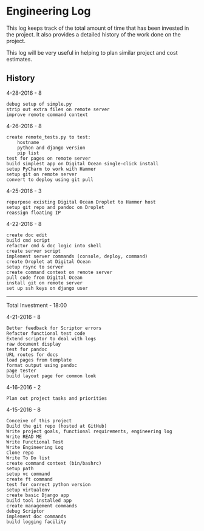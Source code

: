 # Engineering Log

This log keeps track of the total amount of time that has been invested in the
project.   It also provides a detailed history of the work done on the project.

This log will be very useful in helping to plan similar project and cost
estimates.


## History

4-28-2016 - 8

    debug setup of simple.py
    strip out extra files on remote server
    improve remote command context


4-26-2016 - 8

    create remote_tests.py to test:
        hostname
        python and django version
        pip list
    test for pages on remote server
    build simplest app on Digital Ocean single-click install
    setup PyCharm to work with Hammer
    setup git on remote server
    convert to deploy using git pull
    

4-25-2016 - 3

    repurpose existing Digital Ocean Droplet to Hammer host
    setup git repo and pandoc on Droplet
    reassign floating IP

4-22-2016 - 8

    create doc edit
    build cmd script
    refactor cmd & doc logic into shell
    create server script
    implement server commands (console, deploy, command)
    create Droplet at Digital Ocean
    setup rsync to server
    create command context on remote server
    pull code from Digital Ocean
    install git on remote server
    set up ssh keys on django user

---

Total Investment - 18:00

4-21-2016 - 8

    Better feedback for Scriptor errors
    Refactor functional test code
    Extend scriptor to deal with logs
    raw document display
    test for pandoc
    URL routes for docs
    load pages from template
    format output using pandoc
    page tester
    build layout page for common look

4-16-2016 - 2

    Plan out project tasks and priorities

4-15-2016 - 8

    Conceive of this project
    Build the git repo (hosted at GitHub)
    Write project goals, functional requirements, engineering log
    Write READ ME
    Write Functional Test
    Write Engineering Log
    Clone repo
    Write To Do list
    create command context (bin/bashrc)
    setup path
    setup vc command
    create ft command
    test for correct python version
    setup virtualenv
    create basic Django app
    build tool installed app
    create management commands
    debug Scriptor
    implement doc commands
    build logging facility
